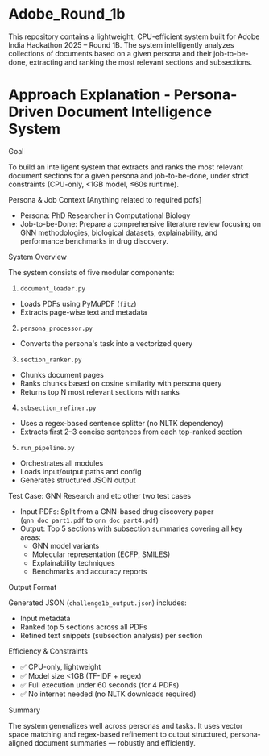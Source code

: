 # Adobe_Round_1b
This repository contains a lightweight, CPU-efficient system built for Adobe India Hackathon 2025 – Round 1B. The system intelligently analyzes collections of documents based on a given persona and their job-to-be-done, extracting and ranking the most relevant sections and subsections.
# Approach Explanation - Persona-Driven Document Intelligence System

 Goal

To build an intelligent system that extracts and ranks the most relevant document sections for a given persona and job-to-be-done, under strict constraints (CPU-only, <1GB model, ≤60s runtime).


Persona & Job Context [Anything related to required pdfs]

- Persona: PhD Researcher in Computational Biology  
- Job-to-be-Done: Prepare a comprehensive literature review focusing on GNN methodologies, biological datasets, explainability, and performance benchmarks in drug discovery.
 
 System Overview

The system consists of five modular components:

1. `document_loader.py`
- Loads PDFs using PyMuPDF (`fitz`)
- Extracts page-wise text and metadata

2. `persona_processor.py`
- Converts the persona's task into a vectorized query

3. `section_ranker.py`
- Chunks document pages
- Ranks chunks based on cosine similarity with persona query
- Returns top N most relevant sections with ranks

4. `subsection_refiner.py`
- Uses a regex-based sentence splitter (no NLTK dependency)
- Extracts first 2–3 concise sentences from each top-ranked section

5. `run_pipeline.py`
- Orchestrates all modules
- Loads input/output paths and config
- Generates structured JSON output

Test Case: GNN Research and etc other two test cases

- Input PDFs: Split from a GNN-based drug discovery paper (`gnn_doc_part1.pdf` to `gnn_doc_part4.pdf`)
- Output: Top 5 sections with subsection summaries covering all key areas:
  - GNN model variants
  - Molecular representation (ECFP, SMILES)
  - Explainability techniques
  - Benchmarks and accuracy reports

 Output Format

Generated JSON (`challenge1b_output.json`) includes:
- Input metadata
- Ranked top 5 sections across all PDFs
- Refined text snippets (subsection analysis) per section

Efficiency & Constraints

- ✅ CPU-only, lightweight
- ✅ Model size <1GB (TF-IDF + regex)
- ✅ Full execution under 60 seconds (for 4 PDFs)
- ✅ No internet needed (no NLTK downloads required)

Summary

The system generalizes well across personas and tasks. It uses vector space matching and regex-based refinement to output structured, persona-aligned document summaries — robustly and efficiently.


